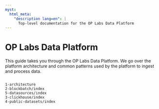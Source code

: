 ```yaml
---
myst:
  html_meta:
    "description lang=en": |
      Top-level documentation for the OP Labs Data Platform
---
```


# OP Labs Data Platform

This guide takes you through the OP Labs Data Platform. We go over the platform architecture and
common patterns used by the platform to ingest and process data.


```{toctree}

1-architecture
2-blockbatch/index
5-datasources/index
3-clickhouse/index
4-public-datasets/index

```
